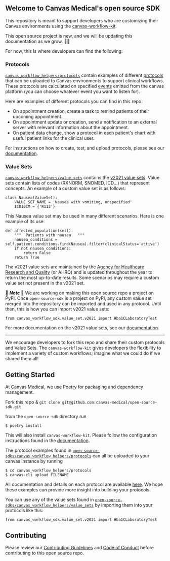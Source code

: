## Welcome to Canvas Medical's open source SDK

This repository is meant to support developers who are customizing their Canvas environments using the [canvas-workflow-kit](https://docs.canvasmedical.com/docs/sdk-quickstart).

This open source project is new, and we will be updating this documentation as we grow. :bug::butterfly:

For now, this is where developers can find the following:

### Protocols

[`canvas_workflow_helpers/protocols`](https://github.com/canvas-medical/open-source-sdk/tree/main/canvas_workflow_helpers/protocols) contain examples of different [protocols](https://docs.canvasmedical.com/docs/canvas-cli#upload) that can be uploaded to Canvas environments to support clinical workflows. These protocols are calculated on specified [events](https://docs.canvasmedical.com/docs/event-types) emitted from the canvas platform (you can choose whatever event you want to listen for).

Here are examples of different protocols you can find in this repo:

- On appointment creation, create a task to remind patients of their upcoming appointment.
- On appointment update or creation, send a notification to an external server with relevant information about the appointment.
- On patient data change, show a protocol in each patient's chart with useful patient links for the clinical user.

For instructions on how to create, test, and upload protocols, please see our [documentation](https://docs.canvasmedical.com/docs/sdk-create-a-protocol).

### Value Sets

[`canvas_workflow_helpers/value_sets`](https://github.com/canvas-medical/open-source-sdk/tree/main/canvas_workflow_helpers/value_sets) contains the [v2021 value sets](https://docs.canvasmedical.com/docs/value-sets). Value sets contain lists of codes (RXNORM, SNOMED, ICD...) that represent concepts. An example of a custom value set is as follows:

```
class Nausea(ValueSet):
    VALUE_SET_NAME = 'Nausea with vomiting, unspecified'
    ICD10CM = {'R112'}
```

This Nausea value set may be used in many different scenarios. Here is one example of its use:

```
def affected_population(self):
    """  Patients with nausea.  """
    nausea_conditions = self.patient.conditions.find(Nausea).filter(clinicalStatus='active')
    if not nausea_conditions:
        return False
    return True
```

The v2021 value sets are maintained by the [Agency for Healthcare Research and Quality](https://www.hcup-us.ahrq.gov/) (or AHRQ) and is updated throughout the year to return the most up-to-date results. Some scenarios may require a custom value set not present in the v2021 set.

:construction: **_Note_** :construction:
We are working on making this open source repo a project on PyPI. Once `open-source-sdk` is a project on PyPI, any custom value set merged into the repository can be imported and used in any protocol.
Until then, this is how you can import v2021 value sets:

```
from canvas_workflow_sdk.value_set.v2021 import Hba1CLaboratoryTest
```

For more documentation on the v2021 value sets, see our [documentation](https://docs.canvasmedical.com/docs/value-sets).

---

We encourage developers to fork this repo and share their custom protocols and Value Sets. The `canvas-workflow-kit` gives developers the flexibility to implement a variety of custom workflows; imagine what we could do if we shared them all!

## Getting Started

At Canvas Medical, we use [Poetry](https://python-poetry.org/) for packaging and dependency management.

Fork this repo & `git clone git@github.com:canvas-medical/open-source-sdk.git`

from the `open-source-sdk` directory run

```
$ poetry install
```

This will also install `canvas-workflow-kit`. Please follow the configuration instructions found in the [documentation](https://docs.canvasmedical.com/docs/canvas-cli#settings).

The protocol examples found in [`open-source-sdks/canvas_workflow_helpers/protocols`](https://github.com/canvas-medical/open-source-sdk/tree/main/canvas_workflow_helpers/protocols) can all be uploaded to your canvas instance by running

```
$ cd canvas_workflow_helpers/protocols
$ canvas-cli upload FILENAME
```

All documentation and details on each protocol are available [here](https://docs.canvasmedical.com/docs/protocol-examples).
We hope these examples can provide more insight into building your protocols.

You can use any of the value sets found in [`open-source-sdks/canvas_workflow_helpers/value_sets`](https://github.com/canvas-medical/open-source-sdk/tree/main/canvas_workflow_helpers/value_sets) by importing them into your protocols like this:

```
from canvas_workflow_sdk.value_set.v2021 import Hba1CLaboratoryTest
```

## Contributing

Please review our [Contributing Guidelines](https://github.com/canvas-medical/open-source-sdk/blob/main/CONTRIBUTING.md) and [Code of Conduct](https://github.com/canvas-medical/open-source-sdk/blob/main/CODE_OF_CONDUCT.md) before contributing to this open source repo.
